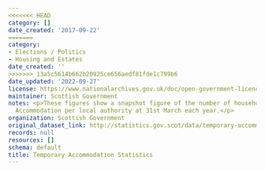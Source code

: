 ```yaml
---
<<<<<<< HEAD
category: []
date_created: '2017-09-22'
=======
category:
- Elections / Politics
- Housing and Estates
date_created: ''
>>>>>>> 13a5c5614b662b20925ce656aedf81fde1c799b6
date_updated: '2022-09-27'
license: https://www.nationalarchives.gov.uk/doc/open-government-licence/version/3/
maintainer: Scottish Government
notes: <p>These figures show a snapshot figure of the number of households in Temporary
  Accommodation per local authority at 31st March each year.</p>
organization: Scottish Government
original_dataset_link: http://statistics.gov.scot/data/temporary-accommodation-statistics
records: null
resources: []
schema: default
title: Temporary Accommodation Statistics
---
```

